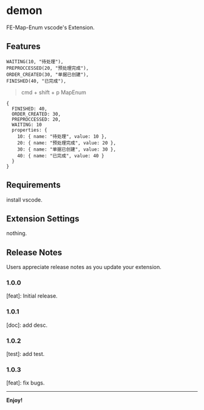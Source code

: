 # demon

FE-Map-Enum vscode's Extension.

## Features

```
WAITING(10, "待处理"),
PREPROCCESSED(20, "预处理完成"),
ORDER_CREATED(30, "单据已创建"),
FINISHED(40, "已完成"),
```

> cmd + shift + p
> MapEnum

```
{
  FINISHED: 40,
  ORDER_CREATED: 30,
  PREPROCCESSED: 20,
  WAITING: 10
  properties: {
    10: { name: "待处理", value: 10 },
    20: { name: "预处理完成", value: 20 },
    30: { name: "单据已创建", value: 30 },
    40: { name: "已完成", value: 40 }
  }
}
```

## Requirements

install vscode.

## Extension Settings

nothing.

## Release Notes

Users appreciate release notes as you update your extension.

### 1.0.0

[feat]: Initial release.

### 1.0.1

[doc]: add desc.

### 1.0.2

[test]: add test.

### 1.0.3

[feat]: fix bugs.

-----------------------------------------------------------------------------------------------------------

**Enjoy!**
